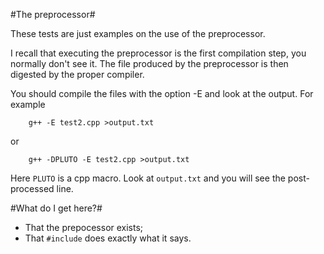 #The preprocessor#

These tests are just examples on the use of the preprocessor.

I recall that executing the preprocessor is the first compilation step, you normally don't see it. The file produced by the preprocessor is then digested by the proper compiler.

 
You should compile the files with the option -E and look at the output. For example

```
    g++ -E test2.cpp >output.txt
```
or 

```
    g++ -DPLUTO -E test2.cpp >output.txt
```

Here `PLUTO` is a cpp macro. Look at `output.txt` and you will see the post-processed line. 

#What do I get here?#
- That the prepocessor exists;
- That `#include` does exactly what it says.